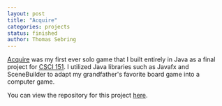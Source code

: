 ```yaml
---
layout: post
title: "Acquire"
categories: projects
status: finished
author: Thomas Sebring
---
```


[Acquire](https://twistedsquiddy.itch.io/acquire) was my first ever solo game that I built entirely in Java as a final project for [CSCI 151](https://hendrix-cs.github.io/csci151/). I utilized Java libraries such as Javafx and SceneBuilder to adapt my grandfather's favorite board game into a computer game.

You can view the repository for this project [here](https://github.com/qsebring3930/Acquire).
